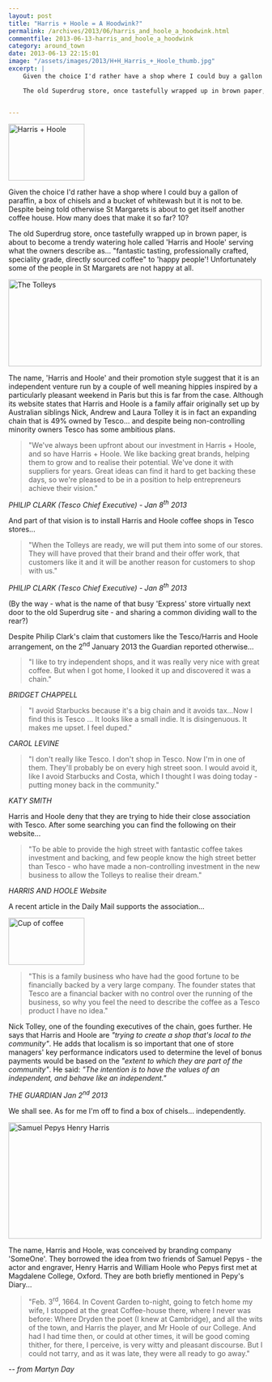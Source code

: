 ```yaml
---
layout: post
title: "Harris + Hoole = A Hoodwink?"
permalink: /archives/2013/06/harris_and_hoole_a_hoodwink.html
commentfile: 2013-06-13-harris_and_hoole_a_hoodwink
category: around_town
date: 2013-06-13 22:15:01
image: "/assets/images/2013/H+H_Harris_+_Hoole_thumb.jpg"
excerpt: |
    Given the choice I'd rather have a shop where I could buy a gallon of paraffin, a box of chisels and a bucket of whitewash but it is not to be. Despite being told otherwise St Margarets is about to get itself another coffee house. How many does that make it so far? 10?

    The old Superdrug store, once tastefully wrapped up in brown paper, is about to become a trendy watering hole called 'Harris and Hoole' serving what the owners describe as... "fantastic tasting, professionally crafted, speciality grade, directly sourced coffee" to 'happy people'! Unfortunately some of the people in St Margarets are not happy at all.


---
```


<a href="/assets/images/2013/H+H_Harris_+_Hoole.jpg" title="See larger version of - Harris + Hoole"><img src="/assets/images/2013/H+H_Harris_+_Hoole_thumb.jpg" width="150" height="112" alt="Harris + Hoole" class="photo right" /></a>

Given the choice I'd rather have a shop where I could buy a gallon of paraffin, a box of chisels and a bucket of whitewash but it is not to be. Despite being told otherwise St Margarets is about to get itself another coffee house. How many does that make it so far? 10?

The old Superdrug store, once tastefully wrapped up in brown paper, is about to become a trendy watering hole called 'Harris and Hoole' serving what the owners describe as... "fantastic tasting, professionally crafted, speciality grade, directly sourced coffee" to 'happy people'! Unfortunately some of the people in St Margarets are not happy at all.

<a href="/assets/images/2013/H+H_Tolleys.jpg" title="See larger version of -  The Tolleys"><img src="/assets/images/2013/H+H_Tolleys_thumb.jpg" width="500" height="172" alt=" The Tolleys" class="center" /></a>

The name, 'Harris and Hoole' and their promotion style suggest that it is an independent venture run by a couple of well meaning hippies inspired by a particularly pleasant weekend in Paris but this is far from the case. Although its website states that Harris and Hoole is a family affair originally set up by Australian siblings Nick, Andrew and Laura Tolley it is in fact an expanding chain that is 49% owned by Tesco... and despite being non-controlling minority owners Tesco has some ambitious plans.

> "We've always been upfront about our investment in Harris + Hoole, and so have Harris + Hoole. We like backing great brands, helping them to grow and to realise their potential. We've done it with suppliers for years. Great ideas can find it hard to get backing these days, so we're pleased to be in a position to help entrepreneurs achieve their vision."

<cite>PHILIP CLARK (Tesco Chief Executive) - Jan 8<sup>th</sup> 2013</cite>

And part of that vision is to install Harris and Hoole coffee shops in Tesco stores...

> "When the Tolleys are ready, we will put them into some of our stores. They will have proved that their brand and their offer work, that customers like it and it will be another reason for customers to shop with us."

<cite>PHILIP CLARK (Tesco Chief Executive) - Jan 8<sup>th</sup> 2013</cite>

(By the way - what is the name of that busy 'Express' store virtually next door to the old Superdrug site - and sharing a common dividing wall to the rear?)

Despite Philip Clark's claim that customers like the Tesco/Harris and Hoole arrangement, on the 2<sup>nd</sup> January 2013 the Guardian reported otherwise...

> "I like to try independent shops, and it was really very nice with great coffee. But when I got home, I looked it up and discovered it was a chain."

<cite>BRIDGET CHAPPELL</cite>

> "I avoid Starbucks because it's a big chain and it avoids tax...Now I find this is Tesco ... It looks like a small indie. It is disingenuous. It makes me upset. I feel duped."

<cite>CAROL LEVINE</cite>

> "I don't really like Tesco. I don't shop in Tesco. Now I'm in one of them. They'll probably be on every high street soon. I would avoid it, like I avoid Starbucks and Costa, which I thought I was doing today - putting money back in the community."

<cite>KATY SMITH</cite>

Harris and Hoole deny that they are trying to hide their close association with Tesco. After some searching you can find the following on their website...

> "To be able to provide the high street with fantastic coffee takes investment and backing, and few people know the high street better than Tesco - who have made a non-controlling investment in the new business to allow the Tolleys to realise their dream."

<cite>HARRIS AND HOOLE Website</cite>

A recent article in the Daily Mail supports the association...

<a href="/assets/images/2013/H+H_Cup-of-coffee.jpg" title="See larger version of - Cup of coffee"><img src="/assets/images/2013/H+H_Cup-of-coffee_thumb.jpg" width="150" height="93" alt="Cup of coffee" class="photo right" /></a>

> "This is a family business who have had the good fortune to be financially backed by a very large company. The founder states that Tesco are a financial backer with no control over the running of the business, so why you feel the need to describe the coffee as a Tesco product I have no idea."

Nick Tolley, one of the founding executives of the chain, goes further. He says that Harris and Hoole are <em>"trying to create a shop that's local to the community"</em>. He adds that localism is so important that one of store managers' key performance indicators used to determine the level of bonus payments would be based on the <em>"extent to which they are part of the community"</em>. He said: <em>"The intention is to have the values of an independent, and behave like an independent."</em>

<cite>THE GUARDIAN Jan 2<sup>nd</sup> 2013</cite>

We shall see. As for me I'm off to find a box of chisels... independently.

<div markdown="1" class="box">
<a href="/assets/images/2013/H+H_Samuel-Pepys_Henry_Harris.jpg" title="See larger version of - Samuel Pepys Henry Harris"><img src="/assets/images/2013/H+H_Samuel-Pepys_Henry_Harris_thumb.jpg" width="500" height="230" alt="Samuel Pepys Henry Harris" class="photo center" /></a>

The name, Harris and Hoole, was conceived by branding company 'SomeOne'. They borrowed the idea from two friends of Samuel Pepys - the actor and engraver, Henry Harris and William Hoole who Pepys first met at Magdalene College, Oxford. They are both briefly mentioned in Pepy's Diary...

> "Feb. 3<sup>rd</sup>, 1664. In Covent Garden to-night, going to fetch home my wife, I stopped at the great Coffee-house there, where I never was before: Where Dryden the poet (I knew at Cambridge), and all the wits of the town, and Harris the player, and Mr Hoole of our College. And had I had time then, or could at other times, it will be good coming thither, for there, I perceive, is very witty and pleasant discourse. But I could not tarry, and as it was late, they were all ready to go away."

</div>
<cite>-- from Martyn Day</cite>
